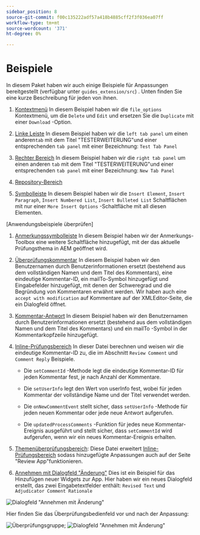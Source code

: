 ```yaml
---
sidebar_position: 8
source-git-commit: f00c135222adf57a418b4885cff2f3f036ea07ff
workflow-type: tm+mt
source-wordcount: '371'
ht-degree: 0%

---
```



# Beispiele

In diesem Paket haben wir auch einige Beispiele für Anpassungen bereitgestellt (verfügbar unter `guides_extension/src`) . Unten finden Sie eine kurze Beschreibung für jeden von ihnen.

1. [Kontextmenü](./../../src/file_options.ts)
In diesem Beispiel haben wir die `file_options` Kontextmenü, um die `Delete` und `Edit` und ersetzen Sie die `Duplicate` mit einer `Download` -Option.

2. [Linke Leiste](../../src/left_panel_container.ts)
In diesem Beispiel haben wir die `left tab panel` um einen anderen`tab` mit dem Titel &quot;TESTERWEITERUNG&quot;und einer entsprechenden `tab panel` mit einer Bezeichnung: `Test Tab Panel`

3. [Rechter Bereich](../../src/right_panel_container.ts)
In diesem Beispiel haben wir die `right tab panel` um einen anderen `tab` mit dem Titel &quot;TESTERWEITERUNG&quot;und einer entsprechenden `tab panel` mit einer Bezeichnung: `New Tab Panel`

4. [Repository-Bereich](../../src/repository_panel.ts)

5. [Symbolleiste](../../src/toolbar.ts)
In diesem Beispiel haben wir die `Insert Element`, `Insert Paragraph`, `Insert Numbered List`, `Insert Bulleted List` Schaltflächen mit nur einer `More Insert Options` -Schaltfläche mit all diesen Elementen.

[Anwendungsbeispiele überprüfen]

1. [Anmerkungssymbolleiste](../../src/review_app_examples/annotation_extension.ts)
In diesem Beispiel haben wir der Anmerkungs-Toolbox eine weitere Schaltfläche hinzugefügt, mit der das aktuelle Prüfungsthema in AEM geöffnet wird.

2. [Überprüfungskommentar](../../src/review_app_examples/review_comment.ts)
In diesem Beispiel haben wir den Benutzernamen durch Benutzerinformationen ersetzt (bestehend aus dem vollständigen Namen und dem Titel des Kommentars), eine eindeutige Kommentar-ID, ein mailTo-Symbol hinzugefügt und Eingabefelder hinzugefügt, mit denen der Schweregrad und die Begründung von Kommentaren erwähnt werden.
Wir haben auch eine `accept with modification` auf Kommentare auf der XMLEditor-Seite, die ein Dialogfeld öffnet.

3. [Kommentar-Antwort](../../src/review_app_examples/comment_reply.ts)
In diesem Beispiel haben wir den Benutzernamen durch Benutzerinformationen ersetzt (bestehend aus dem vollständigen Namen und dem Titel des Kommentars) und ein mailTo -Symbol in der Kommentarkopfzeile hinzugefügt.

4. [Inline-Prüfungsbereich](../../src/review_app_examples/inline_review_panel.ts)
In dieser Datei berechnen und weisen wir die eindeutige Kommentar-ID zu, die im Abschnitt `Review Comment` und `Comment Reply` Beispiele.
   - Die `setCommentId` -Methode legt die eindeutige Kommentar-ID für jeden Kommentar fest, je nach Anzahl der Kommentare.

   - Die `setUserInfo` legt den Wert von userInfo fest, wobei für jeden Kommentar der vollständige Name und der Titel verwendet werden.

   - Die `onNewCommentEvent` stellt sicher, dass `setUserInfo` -Methode für jeden neuen Kommentar oder jede neue Antwort aufgerufen.

   - Die `updatedProcessComments` -Funktion für jedes neue Kommentar-Ereignis ausgeführt und stellt sicher, dass `setCommentId` wird aufgerufen, wenn wir ein neues Kommentar-Ereignis erhalten.

5. [Themenüberprüfungsbereich](../../src/review_app_examples/topic_reviews.ts): Diese Datei erweitert [Inline-Prüfungsbereich](../../src/review_app_examples/inline_review_panel.ts) sodass hinzugefügte Anpassungen auch auf der Seite &quot;Review App&quot;funktionieren.

6. [Annehmen mit Dialogfeld &quot;Änderung&quot;](../../src/review_app_examples/accept_with_modification_dialog.ts)
Dies ist ein Beispiel für das Hinzufügen neuer Widgets zur App. Hier haben wir ein neues Dialogfeld erstellt, das zwei Eingabetextfelder enthält: `Revised Text` und `Adjudicator Comment Rationale`

![Dialogfeld &quot;Annehmen mit Änderung&quot;](./imgs/accept_with_modification_dialogue.png)

Hier finden Sie das Überprüfungsbedienfeld vor und nach der Anpassung:

![Überprüfungsgruppe;](./imgs/review_panel.png)
![Dialogfeld &quot;Annehmen mit Änderung&quot;](./imgs/customised_review_panel.png)
